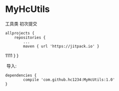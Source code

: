# MyHcUtils
工具类
初次提交

	allprojects {
		repositories {
			...
			maven { url 'https://jitpack.io' }


1111				}
	}
  
  导入:
  
  
  	dependencies {
	        compile 'com.github.hc1234:MyHcUtils:1.0'
	}
